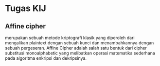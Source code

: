 # Tugas KIJ
## Affine cipher 
merupakan sebuah metode kriptografi klasik yang diperoleh dari mengalikan plaintext dengan sebuah kunci dan menambahkannya dengan sebuah pergeseran. Affine Cipher adalah salah satu bentuk dari cipher substitusi monoalphabetic yang melibatkan operasi matematika sederhana pada algoritma enkripsi dan dekripsinya. 
